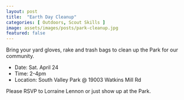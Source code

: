 ```yaml
---
layout: post
title:  "Earth Day Cleanup"
categories: [ Outdoors, Scout Skills ]
image: assets/images/posts/park-cleanup.jpg
featured: false
---
```


Bring your yard gloves, rake and trash bags to clean up the Park for our community.

* Date: Sat. April 24
* Time: 2-4pm
* Location: South Valley Park @ 19003 Watkins Mill Rd

Please RSVP to Lorraine Lennon or just show up at the Park. 
